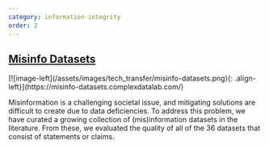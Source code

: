 ```yaml
---
category: information-integrity
order: 2
---
```


## [Misinfo Datasets](https://misinfo-datasets.complexdatalab.com/)

<div class="clearfix" markdown="1">
[![image-left](/assets/images/tech_transfer/misinfo-datasets.png){: .align-left}](https://misinfo-datasets.complexdatalab.com/)

Misinformation is a challenging societal issue, and mitigating solutions are difficult to create due to data deficiencies. To address this problem, we have curated a growing collection of (mis)information datasets in the literature. From these, we evaluated the quality of all of the 36 datasets that consist of statements or claims.
</div>
